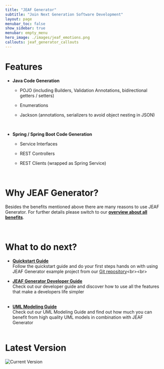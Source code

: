 ```yaml
---
title: "JEAF Generator"
subtitle: "Join Next Generation Software Development"
layout: page
menubar_toc: false
show_sidebar: true
menubar: empty_menu
hero_image: ./images/jeaf_emotions.png
callouts: jeaf_generator_callouts
---
```


# Features

* **Java Code Generation**
  
  * POJO (including Builders, Validation Annotations, bidirectional getters / setters)
  
  * Enumerations 
  
  * Jackson (annotations, serializers to avoid object nesting in JSON)
  
  <br>

* **Spring / Spring Boot Code Generation**
  
  * Service Interfaces
  
  * REST Controllers
  
  * REST Clients (wrapped as Spring Service)

<br>

# Why JEAF Generator?

Besides the benefits mentioned above there are many reasons to use JEAF Generator. For further details please switch to our [**overview about all benefits**](why/overview).

<br>

# What to do next?

* [**Quickstart Guide**](developer-guide/quickstart)<br>
  Follow the quickstart guide and do your first steps hands on with using JEAF Generator example project from our [Git repository](https://bitbucket.org/anaptecs/jeaf-generator-samples "https://bitbucket.org/anaptecs/jeaf-generator-samples")<br><br>

* [**JEAF Generator Developer Guide**](developer-guide)<br>
  Check out our developer guide and discover how to use all the features that make a developers life simpler<br><br>

* [**UML Modeling Guide**](uml-modeling-guide)<br>
  Check out our UML Modeling Guide and find out how much you can benefit from high quality UML models in combination with JEAF Generator<br><br>

# Latest Version

![Current Version](https://maven-badges.herokuapp.com/maven-central/com.anaptecs.jeaf.generator/jeaf-generator/badge.svg)
